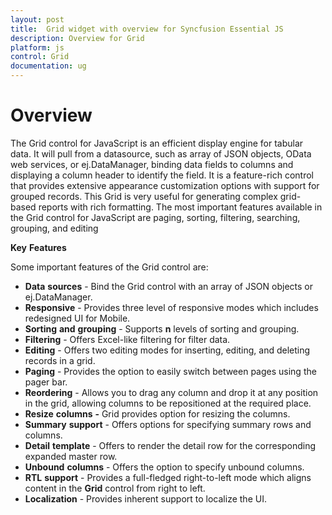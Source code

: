 ```yaml
---
layout: post
title:  Grid widget with overview for Syncfusion Essential JS
description: Overview for Grid
platform: js
control: Grid
documentation: ug
---
```

# Overview

The Grid control for JavaScript is an efficient display engine for tabular data. It will pull from a datasource, such as array of JSON objects, OData web services, or ej.DataManager, binding data fields to columns and displaying a column header to identify the field. It is a feature-rich control that provides extensive appearance customization options with support for grouped records. This Grid is very useful for generating complex grid-based reports with rich formatting. The most important features available in the Grid control for JavaScript are paging, sorting, filtering, searching, grouping, and editing

**Key** **Features**

Some important features of the Grid control are:

* **Data** **sources** - Bind the Grid control with an array of JSON objects or ej.DataManager.
* **Responsive** - Provides three level of responsive modes which includes redesigned UI for Mobile.
* **Sorting** **and** **grouping** - Supports __n__ levels of sorting and grouping.
* **Filtering** - Offers Excel-like filtering for filter data.
* **Editing** - Offers two editing modes for inserting, editing, and deleting records in a grid.
* **Paging** - Provides the option to easily switch between pages using the pager bar.
* **Reordering** - Allows you to drag any column and drop it at any position in the grid, allowing columns to be repositioned at the required place.
* **Resize** **columns** **-** Grid provides option for resizing the columns.
* **Summary** **support** - Offers options for specifying summary rows and columns.
* **Detail** **template** - Offers to render the detail row for the corresponding expanded master row.
* **Unbound** **columns** - Offers the option to specify unbound columns.
* **RTL** **support** - Provides a full-fledged right-to-left mode which aligns content in the **Grid** control from right to left.
* **Localization** - Provides inherent support to localize the UI.

